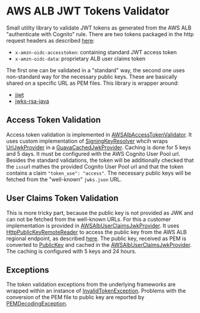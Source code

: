 # AWS ALB JWT Tokens Validator

Small utility library to validate JWT tokens as generated from the AWS ALB "authenticate with Cognito" rule.
There are two tokens packaged in the http request headers as described [here](https://docs.aws.amazon.com/elasticloadbalancing/latest/application/listener-authenticate-users.html):

- `x-amzn-oidc-accesstoken`: containing standard JWT access token
- `x-amzn-oidc-data`: proprietary ALB user claims token

The first one can be validated in a "standard" way, the second one uses non-standard way for the necessary public keys. 
These are basically shared on a specific URL as PEM files. This library is wrapper around:

- [jjwt](https://github.com/jwtk/jjwt)
- [jwks-rsa-java](https://github.com/auth0/jwks-rsa-java)

## Access Token Validation

Access token validation is implemented in [AWSAlbAccessTokenValidator](src/main/java/com/rbinternational/awstools/awsjwtvalidator/AWSAlbAccessTokenValidator.java). It uses custom implementation of [SigningKeyResolver](https://github.com/jwtk/jjwt/blob/master/api/src/main/java/io/jsonwebtoken/SigningKeyResolver.java) 
whcih wraps [UrlJwkProvider](https://github.com/auth0/jwks-rsa-java#urljwkprovider) in a [GuavaCachedJwkProvider](https://github.com/auth0/jwks-rsa-java#guavacachedjwkprovider). Caching is done for 5 keys and 5 days.
It must be configured with the AWS Cognito User Pool url. Besides the standard validations, the token will be additionally checked that the `iss`url mathes the provided
Cognito User Pool url and that the token contains a claim `"token_use": "access"`. The necessary public keys will be fetched from the "well-known" `jwks.json` URL.

## User Claims Token Validation

This is more tricky part, because the public key is not provided as JWK and can not be fetched from the well-known URLs. 
For this a customer implementation is provided in [AWSAlbUserClaimsJwkProvider](src/main/java/com/rbinternational/awstools/awsjwtvalidator/AWSAlbUserClaimsJwkProvider.java). 
It uses [HttpPublicKeyRemoteReader](src/main/java/com/rbinternational/awstools/awsjwtvalidator/HttpPublicKeyRemoteReader.java) to access the public key from the AWS ALB regional endpoint, 
as described [here](https://docs.aws.amazon.com/elasticloadbalancing/latest/application/listener-authenticate-users.html#user-claims-encoding). The public key, received as PEM is converted to 
[PublicKey](https://docs.oracle.com/javase/8/docs/api/java/security/class-use/PublicKey.html) and cached in the [AWSAlbUserClaimsJwkProvider](src/main/java/com/rbinternational/awstools/awsjwtvalidator/AWSAlbUserClaimsJwkProvider.java).
The caching is configured with 5 keys and 24 hours.

## Exceptions

The token validation exceptions from the underlying frameworks are wrapped within an instance of [InvalidTokenException](src/main/java/com/rbinternational/awstools/awsjwtvalidator/InvalidTokenException.java). 
Problems with the conversion of the PEM file to public key are reported by [PEMDecodingException](src/main/java/com/rbinternational/awstools/awsjwtvalidator/PEMDecodingException.java).

